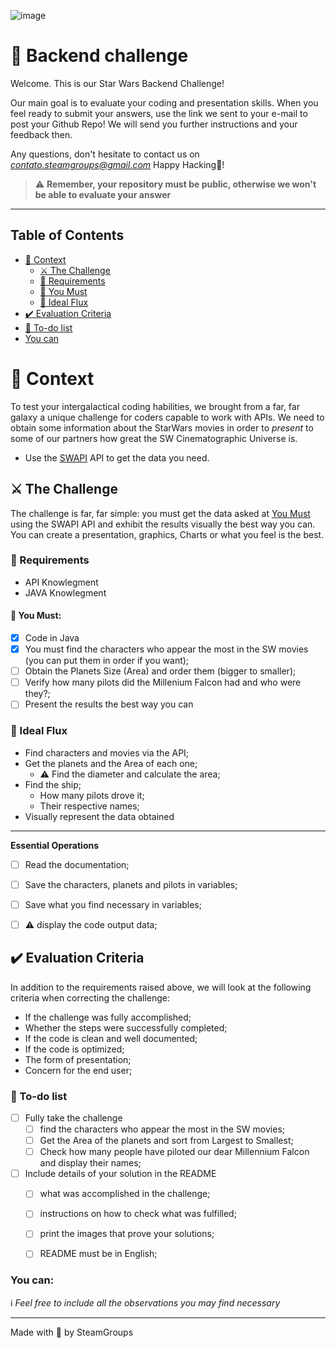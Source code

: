 ![image](https://images.unsplash.com/photo-1623476408624-721c9185d569?ixlib=rb-1.2.1&ixid=MnwxMjA3fDB8MHxwaG90by1wYWdlfHx8fGVufDB8fHx8&auto=format&fit=crop&w=869&q=80)

# 🚀 Backend challenge

Welcome. This is our Star Wars Backend Challenge!

Our main goal is to evaluate your coding and presentation skills.
When you feel ready to submit your answers, use the link we sent to your e-mail to post your Github Repo!
We will send you further instructions and your feedback then.

<!-- Quando sua solução estiver pronta, basta responder o e-mail que recebeu com o link do seu repo aqui no Github!
Em seguida, enviaremos o feedback e as instruções dos próximos passos! -->
Any questions, don't hesitate to contact us on *contato.steamgroups@gmail.com*
Happy Hacking💙!
<!-- Caso tenha alguma dúvida, nós estamos disponíveis no email *contato.steamgroups@gmail.com*
Bom desafio! -->

> ⚠️ **Remember, your repository must be public, otherwise we won't be able to evaluate your answer**

---

## Table of Contents

- [🧠 Context](#-context)
  - [⚔️ The Challenge](#️-the-challenge)
  - [🏁 Requirements](#-requirements)
  - [🤟 You Must](#-you-must)
  - [🚰 Ideal Flux](#-ideal-flux)
- [✔️ Evaluation Criteria](#️-evaluation-criteria)
- [:notebook: To-do list](#notebook-to-do-list)
- [You can](#-you-can)

# 🧠 Context

To test your intergalactical coding habilities, we brought from a far, far galaxy a unique challenge for coders capable to work with APIs.
We need to obtain some information about the StarWars movies in order to *present* to some of our partners how great the SW Cinematographic Universe is.

- Use the [SWAPI](https://swapi.dev/) API to get the data you need.

## ⚔️ The Challenge

The challenge is far, far simple: you must get the data asked at [You Must](#-you-must) using the SWAPI API and exhibit the results visually the best way you can. You can create a presentation, graphics, Charts or what you feel is the best. 

### 🏁 Requirements

- API Knowlegment
- JAVA Knowlegment

#### 🤟 You Must:

- [x] Code in Java
- [x] You must find the characters who appear the most in the SW movies (you can put them in order if you want);
- [ ] Obtain the Planets Size (Area) and order them (bigger to smaller);
- [ ] Verify how many pilots did the Millenium Falcon had and who were they?;
- [ ] Present the results the best way you can

### 🚰 Ideal Flux

- Find characters and movies via the API;
- Get the planets and the Area of ​​each one;
  - :warning: Find the diameter and calculate the area;
- Find the ship;
  - How many pilots drove it;
  - Their respective names;
- Visually represent the data obtained
---

**Essential Operations**

- [ ] Read the documentation;
- [ ] Save the characters, planets and pilots in variables;
- [ ] Save what you find necessary in variables;
- [ ] :warning: display the code output data;
 

## ✔️ Evaluation Criteria

In addition to the requirements raised above, we will look at the following criteria when correcting the challenge:

- If the challenge was fully accomplished;
- Whether the steps were successfully completed;
- If the code is clean and well documented;
- If the code is optimized;
- The form of presentation;
- Concern for the end user;


### :notebook: To-do list

- [ ] Fully take the challenge
  - [ ] find the characters who appear the most in the SW movies;
  - [ ] Get the Area of the planets and sort from Largest to Smallest;
  - [ ] Check how many people have piloted our dear Millennium Falcon and display their names;
- [ ] Include details of your solution in the README
  - [ ] what was accomplished in the challenge;
  - [ ] instructions on how to check what was fulfilled;
  - [ ] print the images that prove your solutions;
  - [ ] README must be in English;


### You can:
:information_source: _Feel free to include all the observations you may find necessary_

---

Made with 💙 by SteamGroups
